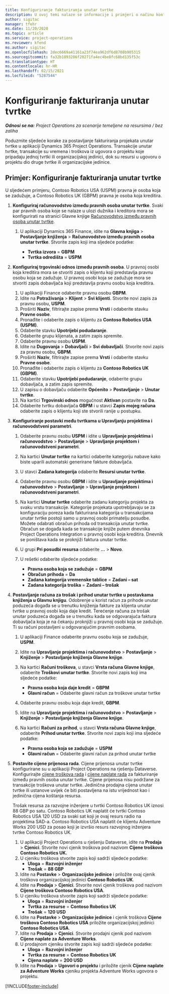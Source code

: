 ```yaml
---
title: Konfiguriranje fakturiranja unutar tvrtke
description: U ovoj temi nalaze se informacije i primjeri o načinu konfiguriranja fakturiranja projekata unutar tvrtke.
author: sigitac
manager: tfehr
ms.date: 11/20/2020
ms.topic: article
ms.service: project-operations
ms.reviewer: kfend
ms.author: sigitac
ms.openlocfilehash: 2dec6669a41161a23f74ea962df6d8708b905315
ms.sourcegitcommit: fa32b1893286f20271fa4ec4be8fc68bd135f53c
ms.translationtype: HT
ms.contentlocale: hr-HR
ms.lasthandoff: 02/15/2021
ms.locfileid: "5287544"
---
```

# <a name="configure-intercompany-invoicing"></a>Konfiguriranje fakturiranja unutar tvrtke

_**Odnosi se na:** Project Operations za scenarije temeljene na resursima / bez zaliha_

Poduzmite sljedeće korake za postavljanje fakturiranja projekata unutar tvrtke u aplikaciji Dynamics 365 Project Operations. Transakcije unutar tvrtke, transakcije su vremena i troškova iz ugovora o projektu koje pripadaju jednoj tvrtki ili organizacijskoj jedinici, dok su resursi u ugovoru o projektu dio druge tvrtke ili organizacijske jedinice.

## <a name="example-configure-intercompany-invoicing"></a>Primjer: Konfiguriranje fakturiranja unutar tvrtke

U sljedećem primjeru, Contoso Robotics USA (USPM) pravna je osoba koja se zadužuje, a Contoso Robotics UK (GBPM) pravna je osoba koja kreditira. 

1. **Konfiguriraj računovodstvo između pravnih osoba unutar tvrtke**. Svaki par pravnih osoba koje se nalaze u ulozi dužnika i kreditora mora se konfigurirati na stranici Glavne knjige [Računovodstvo između pravnih osoba unutar tvrtke](https://docs.microsoft.com/dynamics365/finance/general-ledger/intercompany-accounting-setup).
    
    1. U aplikaciji Dynamics 365 Finance, idite na **Glavna knjiga** > **Postavljanje knjiženja** > **Računovodstvo između pravnih osoba unutar tvrtke**. Stvorite zapis koji ima sljedeće podatke:

        - **Tvrtka izvora** = **GBPM**
        - **Tvrtka odredišta** = **USPM**

2. **Konfiguriraj trgovinski odnos između pravnih osoba**. U pravnoj osobi koja kreditira mora se stvoriti zapis o klijentu koji predstavlja pravnu osobu koja se zadužuje. U pravnoj osobi koja se zadužuje mora se stvoriti zapis dobavljača koji predstavlja pravnu osobu koja kreditira.

     1. U aplikaciji Finance odaberite pravnu osobu **GBPM**.
     2. Idite na **Potraživanja** > **Klijent** > **Svi klijenti**. Stvorite novi zapis za pravnu osobu, **USPM**.
     3. Proširiti **Naziv**, filtrirajte zapise prema **Vrsti** i odaberite stavku **Pravne osobe**. 
     4. Pronađite i odaberite zapis o klijentu za **Contoso Robotics USA (USPM)**.
     5. Odaberite stavku **Upotrijebi podudaranje**. 
     6. Odaberite grupu klijenata, a zatim zapis spremite.
     7. Odaberite pravnu osobu **USPM**.
     8. Idite na **Dugovanja** > **Dobavljači** > **Svi dobavljači**. Stvorite novi zapis za pravnu osobu, **GBPM**.
     9. Proširiti **Naziv**, filtrirajte zapise prema **Vrsti** i odaberite stavku **Pravne osobe**. 
     10. Pronađite i odaberite zapis o klijentu za **Contoso Robotics UK (GBPM)**.
     11. Odaberite stavku **Upotrijebi podudaranje**, odaberite grupu dobavljača, a zatim zapis spremite.
     12. U zapisu o dobavljaču odaberite **Općenito** > **Postavljanje** > **Unutar tvrtke**.
     13. Na kartici **Trgovinski odnos** mogućnost **Aktivan** postavite na **Da**.
     14. Odaberite tvrtku dobavljača **GBPM** i u stavci **Zapis mojeg računa** odaberite zapis o klijentu koji ste stvorili ranije u postupku.

3. **Konfiguriranje postavki među tvrtkama u Upravljanju projektima i računovodstveni parametri**. 

    1. Odaberite pravnu osobu **USPM** i idite u **Upravljanje projektima i računovodstvo** > **Postavljanje** > **Upravljanje projektom i računovodstveni parametri**.
    2. Na kartici **Unutar tvrtke** na kartici odaberite kategoriju nabave kako biste uparili automatski generirane fakture dobavljača.
    3. U stavci **Zadana kategorija** odaberite **Resursi unutar tvrtke**.
    4. Odaberite pravnu osobu **GBPM** i idite u **Upravljanje projektima i računovodstvo** > **Postavljanje** > **Upravljanje projektom i računovodstveni parametri**.
    5. Na kartici **Unutar tvrtke** odaberite zadanu kategoriju projekta za svaku vrstu transakcije. Kategorije projekata upotrebljavaju se za konfiguraciju poreza kada fakturirana kategorija u transakcijama unutar tvrtke postoji samo u pravnoj osobi primatelju posudbe. Možete odabrati obračun prihoda od transakcija unutar tvrtke. Obračun se događa kada se transakcije knjiže putem dnevnika Project Operations Integration u pravnoj osobi koja kreditira. Dnevnik se poništava kada se proknjiži faktura unutar tvrtke.
    6. U grupi **Pri posudbi resursa** odaberite **...** > **Novo**. 
    7. U rešetki odaberite sljedeće podatke:

          - **Pravna osoba koja se zadužuje** = **GBPM**
          - **Obračun prihoda** = **Da**
          - **Zadana kategorija vremenske tablice** = **Zadani – sat**
          - **Zadana kategorija troška** = **Zadani – trošak**

4. **Postavljanje računa za trošak i prihod unutar tvrtke u postavkama knjiženja u Glavnu knjigu**. Odobrenje u korist račun za prihode unutar poduzeća događa se u trenutku knjiženja fakture za klijenta unutar tvrtke u pravnoj osobi koja daje kredit. Terećenje računa za trošak unutar poduzeća događa se u trenutku kada se odgovarajuća faktura dobavljača koja je na čekanju proknjiži u pravnoj osobi koja se zadužuje. Ti su računi postavljeni u odgovarajućim pravnim osobama. 
      
     1. U aplikaciji Finance odaberite pravnu osobu koja se zadužuje, **USPM**. 
     2. Idite na **Upravljanje projektima i računovodstvo** > **Postavljanje** > **Knjiženje** > **Postavljanje knjiženja Glavne knjige**. 
     3. Na kartici **Računi troškova**, u stavci **Vrsta računa Glavne knjige**, odaberite **Troškovi unutar tvrtke**. Stvorite novi zapis koji ima sljedeće podatke:
      
        - **Pravna osoba koja daje kredit** = **GBPM**
        - **Glavni račun** = Odaberite glavni račun za troškove unutar tvrtke
        
     4. Odaberite pravnu osobu koja daje kredit, **GBPM**. 
     5. Idite na **Upravljanje projektima i računovodstvo** > **Postavljanje** > **Knjiženje** > **Postavljanje knjiženja Glavne knjige**. 
     6. Na kartici **Računi za prihod**, u stavci **Vrsta računa Glavne knjige**, odaberite **Prihod unutar tvrtke**. Stvorite novi zapis koji ima sljedeće podatke:

        - **Pravna osoba koja se zadužuje** = **USPM**
        - **Glavni račun** = Odaberite glavni račun za prihod unutar tvrtke 

5. **Postavite cijene prijenosa rada**. Cijene prijenosa unutar tvrtke konfigurirane su u aplikaciji Project Operations na rješenju Dataverse. Konfigurirajte [cijene troškova rada](../pricing-costing/set-up-labor-cost-rate.md#transfer-pricing-and-costs-for-resources-outside-of-your-division-or-legal-entity) i [cijene naplate rada](../pricing-costing/set-up-labor-bill-rate.md#transfer-pricing-or-set-up-bill-rates-for-resources-from-other-organizational-units-or-divisions) za fakturiranje između pravnih osoba unutar tvrtke. Cijene prijenosa nisu podržane za transakcije troškova unutar tvrtke. Jedinična prodajna cijena unutar tvrtke ili ustanove uvijek će biti postavljena na istu vrijednost kao i jedinična cijena koštanja resursa.

      Trošak resursa za razvojne inženjere u tvrtki Contoso Robotics UK iznosi 88 GBP po satu. Contoso Robotics UK naplatit će tvrtki Contoso Robotics USA 120 USD za svaki sat koji je ovaj resurs radio na projektima SAD-a. Contoso Robotics USA naplatit će klijentu Adventure Works 200 USD za posao koji je izvršio resurs razvojnog inženjera tvrtke Contoso Robotics UK.

      1. U aplikaciji Project Operations u rješenju Dataverse, idite na **Prodaja** > **Cjenici**. Stvorite novi cjenik troškova pod nazivom **Cijene troškova Contoso Robotics UK.** 
      2. U cjeniku troškova stvorite zapis koji sadrži sljedeće podatke:
         - **Uloga** = **Razvojni inženjer**
         - **Trošak** = **88 GBP**
      3. Idite na **Postavke** > **Organizacijske jedinice** i priložite ovaj cjenik troškova organizacijskoj jedinici **Contoso Robotics UK**.
      4. Idite na **Prodaja** > **Cjenici**. Stvorite novi cjenik troškova pod nazivom **Cijene troškova Contoso Robotics USA**. 
      5. U cjeniku troškova stvorite zapis koji sadrži sljedeće podatke:
          - **Uloga** = **Razvojni inženjer**
          - **Tvrtka za resurse** = **Contoso Robotics UK**
          - **Trošak** = **120 USD**
      6. Idite na **Postavke** > **Organizacijske jedinice** i cjenik troškova **Cijene troškova Contoso Robotics USA** priložite organizacijskoj jedinici **Contoso Robotics USA**.
      7. Idite na **Prodaja** > **Cjenici**. Stvorite prodajni cjenik pod nazivom **Cijene naplate za Adventure Works**. 
      8. U prodajnom cjeniku stvorite zapis koji sadrži sljedeće podatke:
          - **Uloga** = **Razvojni inženjer**
          - **Tvrtka za resurse** = **Contoso Robotics UK**
          - **Cijena naplate** = **200 USD**
      9. Idite na **Prodaja** > **Ugovori o projektu** i priložite cjenik **Cijene naplate za Adventure Works** cjeniku projekta Adventure Works ugovora o projektu.


[!INCLUDE[footer-include](../includes/footer-banner.md)]